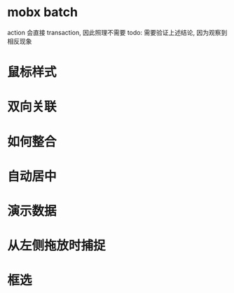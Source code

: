 # mobx batch

action 会直接 transaction, 因此照理不需要
todo: 需要验证上述结论, 因为观察到相反现象

# 鼠标样式

# 双向关联

# 如何整合

# 自动居中

# 演示数据

# 从左侧拖放时捕捉

# 框选
